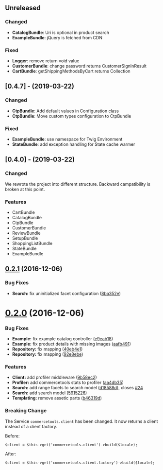 ## Unreleased

### Changed

* **CatalogBundle**: Uri is optional in product search
* **ExampleBundle**: jQuery is fetched from CDN

### Fixed

* **Logger**: remove return void value
* **CustomerBundle**: change password returns CustomerSignInResult
* **CartBundle**: getShippingMethodsByCart returns Collection


<a name="0.4.7"></a>
## [0.4.7] - (2019-03-22)

### Changed

* **CtpBundle**: Add default values in Configuration class
* **CtpBundle**: Move custom types configuration to CtpBundle

### Fixed

* **ExampleBundle**: use namespace for Twig Environment
* **StateBundle**: add exception handling for State cache warmer


<a name="0.4.0"></a>
## [0.4.0] - (2019-03-22)

### Changed

We rewrote the project into different structure. Backward campatibility is broken at this point.

### Features

* CartBundle
* CatalogBundle
* CtpBundle
* CustomerBundle
* ReviewBundle
* SetupBundle
* ShoppingListBundle
* StateBundle
* ExampleBundle


<a name="0.2.1"></a>
## [0.2.1](https://github.com/commercetools/commercetools-php-symfony/compare/0.2.0...v0.2.1) (2016-12-06)


### Bug Fixes

* **Search:** fix uninitialized facet configuration ([8ba352e](https://github.com/commercetools/commercetools-php-symfony/commit/8ba352e))


<a name="0.2.0"></a>
# [0.2.0](https://github.com/commercetools/commercetools-php-symfony/compare/0.1.0...v0.2.0) (2016-12-06)


### Bug Fixes

* **Example:** fix example catalog controller ([e9eab18](https://github.com/commercetools/commercetools-php-symfony/commit/e9eab18))
* **Example:** fix product details with missing images ([aafb491](https://github.com/commercetools/commercetools-php-symfony/commit/aafb491))
* **Repository:** fix mapping ([40eb4e1](https://github.com/commercetools/commercetools-php-symfony/commit/40eb4e1))
* **Repository:** fix mapping ([92e8ebe](https://github.com/commercetools/commercetools-php-symfony/commit/92e8ebe))

### Features

* **Client:** add profiler middleware ([9b58ec2](https://github.com/commercetools/commercetools-php-symfony/commit/9b58ec2))
* **Profiler:** add commercetools stats to profiler ([aa4db35](https://github.com/commercetools/commercetools-php-symfony/commit/aa4db35))
* **Search:** add range facets to search model ([d18588d](https://github.com/commercetools/commercetools-php-symfony/commit/d18588d)), closes [#24](https://github.com/commercetools/commercetools-php-symfony/issues/24)
* **Search:** add search model ([5915226](https://github.com/commercetools/commercetools-php-symfony/commit/5915226))
* **Templating:** remove assetic parts ([b46319d](https://github.com/commercetools/commercetools-php-symfony/commit/b46319d))

### Breaking Change

The Service ```commercetools.client``` has been changed. It now returns a client instead of a client factory.

  Before:

  ```
  $client = $this->get('commercetools.client')->build($locale);
  ```

  After:

  ```
  $client = $this->get('commercetools.client.factory')->build($locale);
  ```
